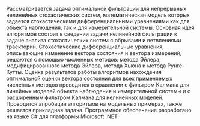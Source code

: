Рассматривается задача оптимальной фильтрации для непрерывных нелинейных стохастических систем, математическая модель которых задается стохастическими дифференциальными уравнениями как для объекта наблюдения, так и для измерительной системы.
    Основная идея алгоритмов состоит в сведении задачи нелинейной фильтрации к задаче анализа стохастических систем с обрывами и ветвлениями траекторий. 
    Стохастические дифференциальные уравнения, описывающие изменение вектора состояния и вектора измерений, решаются с помощью численных методов: метода Эйлера, модифицированного метода Эйлера, метода Хьюна и метода Рунге–Кутты. Оценка результатов работы алгоритмов нахождения оптимальной оценки вектора состояния для всех применяемых численных методов проводится в сравнении с фильтром Калмана для линейных моделей объекта наблюдения и измерительной системы и с расширенным фильтром Калмана для нелинейных моделей.
    Проводится апробация алгоритмов на модельных примерах, также решается прикладная задача.
    Программное обеспечение разработано на языке C# для платформы Microsoft .NET.
